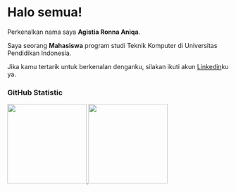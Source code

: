 # Halo semua! 

Perkenalkan nama saya **Agistia Ronna Aniqa**.<br>

Saya seorang **Mahasiswa** program studi Teknik Komputer di Universitas Pendidikan Indonesia.<br>

Jika kamu tertarik untuk berkenalan denganku, silakan ikuti akun [Linkedin](https://www.linkedin.com/in/agistiaronna/)ku ya.

### GitHub Statistic
<p align="left">
<a href="https://github.com/agstronna">
  <img height="180em" src="https://github-readme-stats-eight-theta.vercel.app/api?username=penuliscode&show_icons=true&theme=algolia&include_all_commits=true&count_private=true"/>
  <img height="180em" src="https://github-readme-stats-eight-theta.vercel.app/api/top-langs/?username=penuliscode&layout=compact&theme=algolia"/>
</a>
</p>
